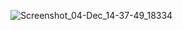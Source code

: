 
![Screenshot_04-Dec_14-37-49_18334](https://github.com/user-attachments/assets/f74b04c9-87da-4b7d-bb97-d84d0dec478e)
